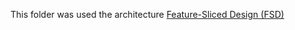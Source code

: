 This folder was used the architecture [Feature-Sliced Design (FSD)](https://feature-sliced.design/)
